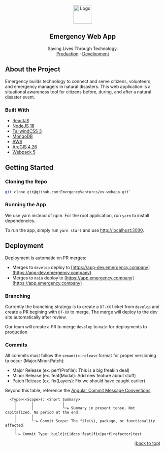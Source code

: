<div id="top"></div>

<div align="center">
  <a href="https://app.emergency.company">
    <img src="dist/screenshots/logo.png" alt="Logo" height="60">
  </a>
  <h2 align="center">Emergency Web App</h2>

  <p align="center">
   Saving Lives Through Technology.
    <br />
    <a href="https://app.emergency.company">Production</a>
    ·
    <a href="https://app-dev.emergency.company">Development</a>
  </p>
</div>

## About the Project

Emergency builds technology to connect and serve citizens, volunteers, and emergency managers in natural disasters. This web application is a situational awareness tool for citizens before, during, and after a natural disaster event.

### Built With

- [ReactJS](https://reactjs.org/docs/getting-started.html)
- [NodeJS 18](https://nodejs.org/en)
- [TailwindCSS 3](https://tailwindcss.com/docs)
- [MongoDB](https://www.mongodb.com/)
- [AWS](https://aws.amazon.com/)
- [ArcGIS 4.26](https://developers.arcgis.com/javascript/latest/es-modules/)
- [Webpack 5](https://webpack.js.org/)

## Getting Started

### Cloning the Repo

```bash
git clone git@github.com:EmergencyVentures/ev-webapp.git`
```

### Running the App

We use yarn instead of npm. For the root application, run `yarn` to install dependencies.

To run the app, simply run `yarn start` and use [http://localhost:3000](http://localhost:3000).

## Deployment

Deployment is automatic on PR merges:
- Merges to `develop` deploy to [https://app-dev.emergency.company](https://app-dev.emergency.company).
- Merges to `main` deploy to [https://app.emergency.company](https://app.emergency.company)

### Branching

Currently the branching strategy is to create a `DT-XX` ticket from `develop` and create a PR begining with `DT-XX` to merge. The merge will deploy to the dev site automatically after review.

Our team will create a PR to merge `develop` to `main` for deployments to production.

### Commits

All commits must follow the `semantic-release` format for proper versioning tp occur (Major.Minor.Patch):
- Major Release (ex. perf(Profile): This is a big freakin deal)
- Minor Release (ex. feat(Modal): Add new feature about stuff)
- Patch Release (ex. fix(Layers): Fix we should have caught earlier)

Beyond this table, reference the [ Angular Commit Message Conventions](https://github.com/angular/angular/blob/main/CONTRIBUTING.md)

```
  <Type>(<Scope>): <Short Summary>
    │       │             │
    │       │             └─⫸ Summary in present tense. Not capitalized. No period at the end.
    │       │
    │       └─⫸ Commit Scope: The file(s), package, or functionality affected.
    │
    └─⫸ Commit Type: build|ci|docs|feat|fix|perf|refactor|test
```

<p align="right">(<a href="#top">back to top</a>)</p>
